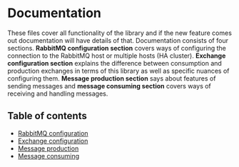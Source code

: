# Documentation

These files cover all functionality of the library and if the new feature comes out documentation will have details of that.
Documentation consists of four sections. **RabbitMQ configuration section** covers ways of configuring the connection to the RabbitMQ host or multiple hosts (HA cluster).
**Exchange configuration section** explains the difference between consumption and production exchanges in terms of this library as well as specific nuances of configuring them.
**Message production section** says about features of sending messages and **message consuming section** covers ways of receiving and handling messages.  

## Table of contents

- [RabbitMQ configuration](rabbit-configuration.md)
- [Exchange configuration](exchange-configuration.md)
- [Message production](message-production.md)
- [Message consuming](message-consuming.md)